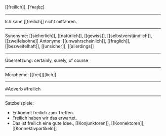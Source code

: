 [[freilich]], [ˈfʀaɪ̯lɪç]

---
Ich kann [[freilich]] nicht mitfahren.

---
Synonyme: [[sicherlich]], [[natürlich]], [[gewiss]], [[selbstverständlich]], [[zweifelsohne]]
Antonyme: [[unwahrscheinlich]], [[fraglich]], [[bezweifelhaft]], [[unsicher]], [[allerdings]]

---
Übersetzung: certainly, surely, of course

---
Morpheme: [[frei]][[lich]]

---
#Adverb #freilich

---

Satzbeispiele:
- Er kommt freilich zum Treffen.
- Freilich haben wir das erwartet.
- Das ist freilich eine gute Idee., [[Konjunktoren]], [[Konnektoren]], [[Konnektivpartikeln]]